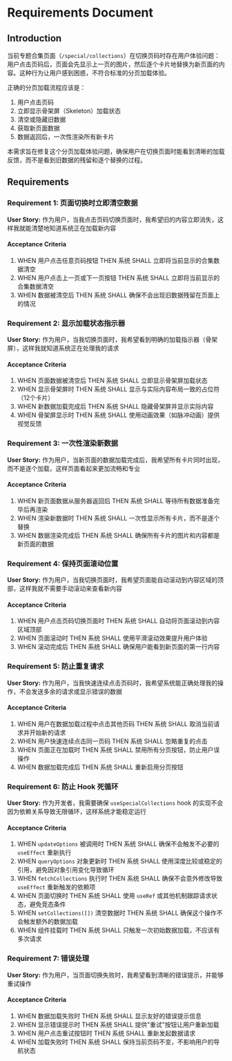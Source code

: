 # Requirements Document

## Introduction

当前专题合集页面（`/special/collections`）在切换页码时存在用户体验问题：用户点击页码后，页面会先显示上一页的图片，然后逐个卡片地替换为新页面的内容。这种行为让用户感到困惑，不符合标准的分页加载体验。

正确的分页加载流程应该是：
1. 用户点击页码
2. 立即显示骨架屏（Skeleton）加载状态
3. 清空或隐藏旧数据
4. 获取新页面数据
5. 数据返回后，一次性渲染所有新卡片

本需求旨在修复这个分页加载体验问题，确保用户在切换页面时能看到清晰的加载反馈，而不是看到旧数据的残留和逐个替换的过程。

## Requirements

### Requirement 1: 页面切换时立即清空数据

**User Story:** 作为用户，当我点击页码切换页面时，我希望旧的内容立即消失，这样我就能清楚地知道系统正在加载新内容

#### Acceptance Criteria

1. WHEN 用户点击任意页码按钮 THEN 系统 SHALL 立即将当前显示的合集数据清空
2. WHEN 用户点击上一页或下一页按钮 THEN 系统 SHALL 立即将当前显示的合集数据清空
3. WHEN 数据被清空后 THEN 系统 SHALL 确保不会出现旧数据残留在页面上的情况

### Requirement 2: 显示加载状态指示器

**User Story:** 作为用户，当我切换页面时，我希望看到明确的加载指示器（骨架屏），这样我就知道系统正在处理我的请求

#### Acceptance Criteria

1. WHEN 页面数据被清空后 THEN 系统 SHALL 立即显示骨架屏加载状态
2. WHEN 显示骨架屏时 THEN 系统 SHALL 显示与实际内容布局一致的占位符（12个卡片）
3. WHEN 新数据加载完成后 THEN 系统 SHALL 隐藏骨架屏并显示实际内容
4. WHEN 骨架屏显示时 THEN 系统 SHALL 使用动画效果（如脉冲动画）提供视觉反馈

### Requirement 3: 一次性渲染新数据

**User Story:** 作为用户，当新页面的数据加载完成后，我希望所有卡片同时出现，而不是逐个加载，这样页面看起来更加流畅和专业

#### Acceptance Criteria

1. WHEN 新页面数据从服务器返回后 THEN 系统 SHALL 等待所有数据准备完毕后再渲染
2. WHEN 渲染新数据时 THEN 系统 SHALL 一次性显示所有卡片，而不是逐个替换
3. WHEN 数据渲染完成后 THEN 系统 SHALL 确保所有卡片的图片和内容都是新页面的数据

### Requirement 4: 保持页面滚动位置

**User Story:** 作为用户，当我切换页面时，我希望页面能自动滚动到内容区域的顶部，这样我就不需要手动滚动来查看新内容

#### Acceptance Criteria

1. WHEN 用户点击页码切换页面时 THEN 系统 SHALL 自动将页面滚动到内容区域顶部
2. WHEN 页面滚动时 THEN 系统 SHALL 使用平滑滚动效果提升用户体验
3. WHEN 滚动完成后 THEN 系统 SHALL 确保用户能看到新页面的第一行内容

### Requirement 5: 防止重复请求

**User Story:** 作为用户，当我快速连续点击页码时，我希望系统能正确处理我的操作，不会发送多余的请求或显示错误的数据

#### Acceptance Criteria

1. WHEN 用户在数据加载过程中点击其他页码 THEN 系统 SHALL 取消当前请求并开始新的请求
2. WHEN 用户快速连续点击同一页码 THEN 系统 SHALL 忽略重复的点击
3. WHEN 页面正在加载时 THEN 系统 SHALL 禁用所有分页按钮，防止用户误操作
4. WHEN 数据加载完成后 THEN 系统 SHALL 重新启用分页按钮

### Requirement 6: 防止 Hook 死循环

**User Story:** 作为开发者，我需要确保 `useSpecialCollections` hook 的实现不会因为依赖关系导致无限循环，这样系统才能稳定运行

#### Acceptance Criteria

1. WHEN `updateOptions` 被调用时 THEN 系统 SHALL 确保不会触发不必要的 `useEffect` 重新执行
2. WHEN `queryOptions` 对象更新时 THEN 系统 SHALL 使用深度比较或稳定的引用，避免因对象引用变化导致循环
3. WHEN `fetchCollections` 执行时 THEN 系统 SHALL 确保不会意外修改导致 `useEffect` 重新触发的依赖项
4. WHEN 页面切换时 THEN 系统 SHALL 使用 `useRef` 或其他机制跟踪请求状态，避免竞态条件
5. WHEN `setCollections([])` 清空数据时 THEN 系统 SHALL 确保这个操作不会触发额外的数据加载
6. WHEN 组件挂载时 THEN 系统 SHALL 只触发一次初始数据加载，不应该有多次请求

### Requirement 7: 错误处理

**User Story:** 作为用户，当页面切换失败时，我希望看到清晰的错误提示，并能够重试操作

#### Acceptance Criteria

1. WHEN 数据加载失败时 THEN 系统 SHALL 显示友好的错误提示信息
2. WHEN 显示错误提示时 THEN 系统 SHALL 提供"重试"按钮让用户重新加载
3. WHEN 用户点击重试按钮时 THEN 系统 SHALL 重新发起数据请求
4. WHEN 加载失败时 THEN 系统 SHALL 保持当前页码不变，不影响用户的导航状态

